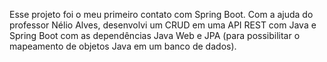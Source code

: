 Esse projeto foi o meu primeiro contato com Spring Boot. Com a ajuda do professor Nélio Alves, desenvolvi um CRUD em uma API REST com Java e Spring Boot com as dependências Java Web e JPA (para possibilitar o mapeamento de objetos Java em um banco de dados).
